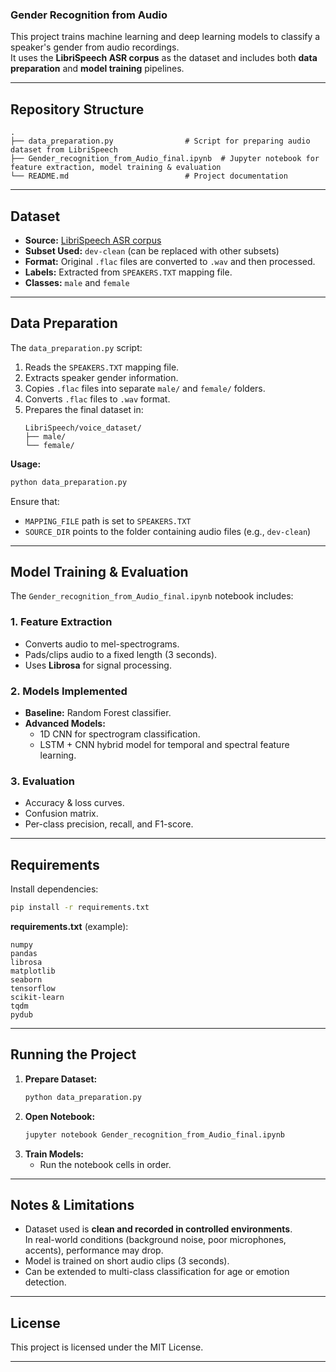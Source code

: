 ### Gender Recognition from Audio

This project trains machine learning and deep learning models to classify a speaker's gender from audio recordings.  
It uses the **LibriSpeech ASR corpus** as the dataset and includes both **data preparation** and **model training** pipelines.

---

## Repository Structure

```
.
├── data_preparation.py                # Script for preparing audio dataset from LibriSpeech
├── Gender_recognition_from_Audio_final.ipynb  # Jupyter notebook for feature extraction, model training & evaluation
└── README.md                          # Project documentation
```

---

## Dataset

- **Source:** [LibriSpeech ASR corpus](https://www.openslr.org/12)
- **Subset Used:** `dev-clean` (can be replaced with other subsets)
- **Format:** Original `.flac` files are converted to `.wav` and then processed.
- **Labels:** Extracted from `SPEAKERS.TXT` mapping file.
- **Classes:** `male` and `female`

---

## Data Preparation

The `data_preparation.py` script:

1. Reads the `SPEAKERS.TXT` mapping file.
2. Extracts speaker gender information.
3. Copies `.flac` files into separate `male/` and `female/` folders.
4. Converts `.flac` files to `.wav` format.
5. Prepares the final dataset in:
   ```
   LibriSpeech/voice_dataset/
   ├── male/
   └── female/
   ```

**Usage:**
```bash
python data_preparation.py
```
Ensure that:
- `MAPPING_FILE` path is set to `SPEAKERS.TXT`
- `SOURCE_DIR` points to the folder containing audio files (e.g., `dev-clean`)

---

## Model Training & Evaluation

The `Gender_recognition_from_Audio_final.ipynb` notebook includes:

### 1. Feature Extraction
- Converts audio to mel-spectrograms.
- Pads/clips audio to a fixed length (3 seconds).
- Uses **Librosa** for signal processing.

### 2. Models Implemented
- **Baseline:** Random Forest classifier.
- **Advanced Models:**
  - 1D CNN for spectrogram classification.
  - LSTM + CNN hybrid model for temporal and spectral feature learning.

### 3. Evaluation
- Accuracy & loss curves.
- Confusion matrix.
- Per-class precision, recall, and F1-score.

---

## Requirements

Install dependencies:
```bash
pip install -r requirements.txt
```

**requirements.txt** (example):
```
numpy
pandas
librosa
matplotlib
seaborn
tensorflow
scikit-learn
tqdm
pydub
```

---

## Running the Project

1. **Prepare Dataset:**
   ```bash
   python data_preparation.py
   ```
2. **Open Notebook:**
   ```bash
   jupyter notebook Gender_recognition_from_Audio_final.ipynb
   ```
3. **Train Models:**
   - Run the notebook cells in order.

---

## Notes & Limitations

- Dataset used is **clean and recorded in controlled environments**.  
  In real-world conditions (background noise, poor microphones, accents), performance may drop.
- Model is trained on short audio clips (3 seconds).
- Can be extended to multi-class classification for age or emotion detection.

---

## License

This project is licensed under the MIT License.

---
